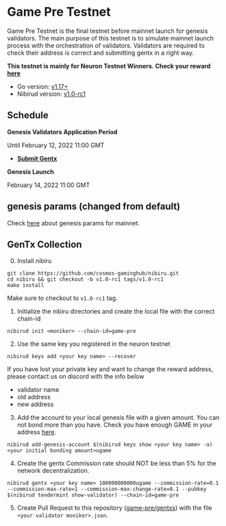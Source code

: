 # Game Pre Testnet

Game Pre Testnet is the final testnet before mainnet launch for genesis validators. The main purpose of this testnet is to simulate mainnet launch process with the orchestration of validators. Validators are required to check their address is correct and submitting gentx in a right way.

**This testnet is mainly for Neuron Testnet Winners. Check your reward** [**here**](https://github.com/cosmos-gaminghub/mainnet/tree/main/accounts)

- Go version: [v1.17+](https://golang.org/dl/)
- Nibirud version: [v1.0-rc1](https://github.com/cosmos-gaminghub/nibiru/releases/tag/v1.0-rc1)


## Schedule
**Genesis Validators Application Period**

Until February 12, 2022 11:00 GMT

- [**Submit Gentx**](#gentx-collection)

**Genesis Launch**

February 14, 2022 11:00 GMT

## genesis params (changed from default)

Check [here](https://github.com/cosmos-gaminghub/mainnet/blob/main/parameter.md) about genesis params for mainnet.


## GenTx Collection


0. Install nibiru
```
git clone https://github.com/cosmos-gaminghub/nibiru.git
cd nibiru && git checkout -b v1.0-rc1 tags/v1.0-rc1
make install
```


Make sure to checkout to `v1.0-rc1` tag.

1. Initialize the nibiru directories and create the local file with the correct chain-id

```
nibirud init <moniker> --chain-id=game-pre
```

2. Use the same key you registered in the neuron testnet

```
nibirud keys add <your key name> --recover
```

If you have lost your private key and want to change the reward address, please contact us on discord with the info below

- validator name
- old address
- new address


3. Add the account to your local genesis file with a given amount. You can not bond more than you have. Check you have enough GAME in your address [here](https://github.com/cosmos-gaminghub/mainnet/blob/main/accounts/incentivized_testnet_rewards.json).

```
nibirud add-genesis-account $(nibirud keys show <your key name> -a) <your initial bonding amount>ugame
```

4. Create the gentx
Commission rate should NOT be less than 5% for the network decentralization.

```
nibirud gentx <your key name> 100000000000ugame --commission-rate=0.1 --commission-max-rate=1 --commission-max-change-rate=0.1 --pubkey $(nibirud tendermint show-validator) --chain-id=game-pre
```

5. Create Pull Request to this repository ([game-pre/gentxs](./gentxs)) with the file `<your validator moniker>.json`.

